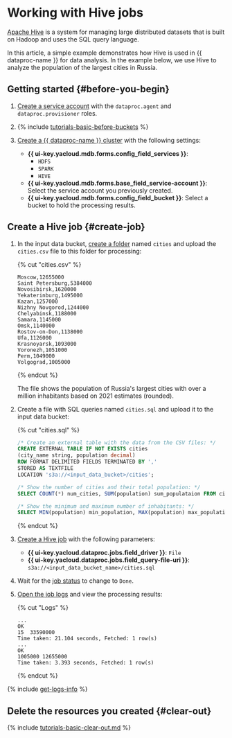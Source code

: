 # Working with Hive jobs

[Apache Hive](https://hive.apache.org/) is a system for managing large distributed datasets that is built on Hadoop and uses the SQL query language.

In this article, a simple example demonstrates how Hive is used in {{ dataproc-name }} for data analysis. In the example below, we use Hive to analyze the population of the largest cities in Russia.

## Getting started {#before-you-begin}

1. [Create a service account](../../iam/operations/sa/create.md) with the `dataproc.agent` and `dataproc.provisioner` roles.

1. {% include [tutorials-basic-before-buckets](../../_includes/data-processing/tutorials/basic-before-buckets.md) %}

1. [Create a {{ dataproc-name }} cluster](../operations/cluster-create.md) with the following settings:

    * **{{ ui-key.yacloud.mdb.forms.config_field_services }}**:
        * `HDFS`
        * `SPARK`
        * `HIVE`
    * **{{ ui-key.yacloud.mdb.forms.base_field_service-account }}**: Select the service account you previously created.
    * **{{ ui-key.yacloud.mdb.forms.config_field_bucket }}**: Select a bucket to hold the processing results.

## Create a Hive job {#create-job}

1. In the input data bucket, [create a folder](../../storage/operations/objects/upload.md) named `cities` and upload the `cities.csv` file to this folder for processing:

    {% cut "cities.csv" %}

    ```text
    Moscow,12655000
    Saint Petersburg,5384000
    Novosibirsk,1620000
    Yekaterinburg,1495000
    Kazan,1257000
    Nizhny Novgorod,1244000
    Chelyabinsk,1188000
    Samara,1145000
    Omsk,1140000
    Rostov-on-Don,1138000
    Ufa,1126000
    Krasnoyarsk,1093000
    Voronezh,1051000
    Perm,1049000
    Volgograd,1005000
    ```

    {% endcut %}

    The file shows the population of Russia's largest cities with over a million inhabitants based on 2021 estimates (rounded).

1. Create a file with SQL queries named `cities.sql` and upload it to the input data bucket:

    {% cut "cities.sql" %}

    ```sql
    /* Create an external table with the data from the CSV files: */
    CREATE EXTERNAL TABLE IF NOT EXISTS cities
    (city_name string, population decimal)
    ROW FORMAT DELIMITED FIELDS TERMINATED BY ','
    STORED AS TEXTFILE
    LOCATION 's3a://<input_data_bucket>/cities';

    /* Show the number of cities and their total population: */
    SELECT COUNT(*) num_cities, SUM(population) sum_populataion FROM cities;

    /* Show the minimum and maximum number of inhabitants: */
    SELECT MIN(population) min_population, MAX(population) max_population FROM cities;
    ```

    {% endcut %}

1. [Create a Hive job](../operations/jobs-hive#create) with the following parameters:

    * **{{ ui-key.yacloud.dataproc.jobs.field_driver }}**: `File`
    * **{{ ui-key.yacloud.dataproc.jobs.field_query-file-uri }}**: `s3a://<input_data_bucket_name>/cities.sql`

1. Wait for the [job status](../operations/jobs-spark.md#get-info) to change to `Done`.

1. [Open the job logs](../operations/jobs-hive#get-logs) and view the processing results:

    {% cut "Logs" %}

    ```text
    ...
    OK
    15  33590000
    Time taken: 21.104 seconds, Fetched: 1 row(s)
    ...
    OK
    1005000 12655000
    Time taken: 3.393 seconds, Fetched: 1 row(s)
    ```

    {% endcut %}

{% include [get-logs-info](../../_includes/data-processing/note-info-get-logs.md) %}

## Delete the resources you created {#clear-out}

{% include [tutorials-basic-clear-out.md](../../_includes/data-processing/tutorials/basic-clear-out.md) %}
